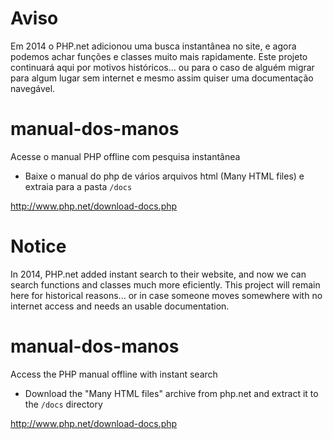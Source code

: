 Aviso
===============
Em 2014 o PHP.net adicionou uma busca instantânea no site, e agora podemos achar funções e classes muito mais rapidamente. Este projeto continuará aqui por motivos históricos... ou para o caso de alguém migrar para algum lugar sem internet e mesmo assim quiser uma documentação navegável.

manual-dos-manos
================

Acesse o manual PHP offline com pesquisa instantânea

- Baixe o manual do php de vários arquivos html (Many HTML files) e extraia para a pasta `/docs`

http://www.php.net/download-docs.php


Notice
===============
In 2014, PHP.net added instant search to their website, and now we can search functions and classes much more eficiently. This project will remain here for historical reasons... or in case someone moves somewhere with no internet access and needs an usable documentation.

manual-dos-manos
================

Access the PHP manual offline with instant search

- Download the "Many HTML files" archive from php.net and extract it to the `/docs` directory

http://www.php.net/download-docs.php
